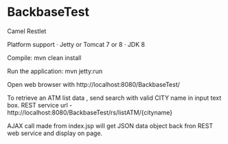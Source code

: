 # BackbaseTest
Camel Restlet

Platform support · Jetty or Tomcat 7 or 8 · JDK 8

Compile: mvn clean install

Run the application: mvn jetty:run

Open web browser with http://localhost:8080/BackbaseTest/

To retrieve an ATM list data , send search with valid CITY name in input text box. REST service url - http://localhost:8080/BackbaseTest/rs/listATM/{cityname}

AJAX call made from index.jsp will get JSON data object back fron REST web service and display on page.
